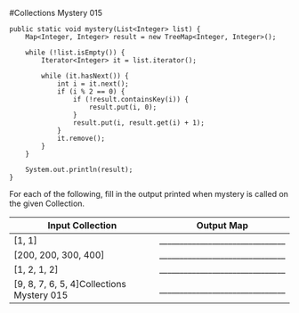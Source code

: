 #Collections Mystery 015

```
public static void mystery(List<Integer> list) {
    Map<Integer, Integer> result = new TreeMap<Integer, Integer>();
    
    while (!list.isEmpty()) {
        Iterator<Integer> it = list.iterator();
        
        while (it.hasNext()) {
            int i = it.next();
            if (i % 2 == 0) {
                if (!result.containsKey(i)) {
                    result.put(i, 0);
                }
                result.put(i, result.get(i) + 1);
            }
            it.remove();
        }
    }
    
    System.out.println(result);
}
```

For each of the following, fill in the output printed when mystery is called on the given Collection.

| Input Collection        | Output Map         |
| ------------- |:---------:|
| [1, 1]       | _______________________________ |
| [200, 200, 300, 400]      | _______________________________      |
| [1, 2, 1, 2] | _______________________________      |
| [9, 8, 7, 6, 5, 4]Collections Mystery 015 | _______________________________      |